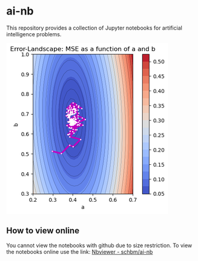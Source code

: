 # ai-nb

This repository provides a collection of Jupyter notebooks for artificial intelligence problems.

![Stochastic linear regression with annealed learning rate](sgd_alr.png)

## How to view online
You cannot view the notebooks with github due to size restriction. To view the notebooks online use the link: [Nbviewer - schbm/ai-nb](https://nbviewer.com/github/schbm/ai-nb)
